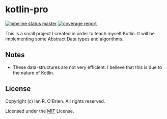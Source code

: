 # kotlin-pro

[![pipeline status master](https://gitlab.com/ianrobrien/kotlin-pro/badges/master/pipeline.svg)](https://gitlab.com/ianrobrien/kotlin-pro/commits/master)
[![coverage report](https://gitlab.com/ianrobrien/kotlin-pro/badges/master/coverage.svg)](https://ianrobrien.gitlab.io/kotlin-pro)

This is a small project I created in order to teach myself Kotlin. It will be implementing some Abstract Data types and algorithms.

## Notes

* These data-structures are not very efficient. I believe that this is due to the nature of Kotlin.

## License

Copyright (c) Ian R. O'Brien. All rights reserved.

Licensed under the [MIT](LICENSE) License.
